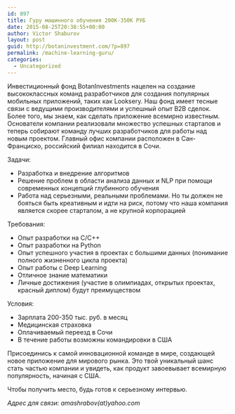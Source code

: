 ```yaml
---
id: 897
title: Гуру машинного обучения 200K-350K РУБ
date: 2015-08-25T20:38:55+00:00
author: Victor Shaburov
layout: post
guid: http://botaninvestment.com/?p=897
permalink: /machine-learning-guru/
categories:
  - Uncategorized
---
```

Инвестиционный фонд BotanInvestments нацелен на создание высококлассных команд разработчиков для создания популярных мобильных приложений, таких как Looksery. Наш фонд имеет тесные связи с ведущими производителями и успешный опыт В2В сделок. Более того, мы знаем, как сделать приложение всемирно известным. Основатели компании реализовали множество успешных стартапов и теперь собирают команду лучших разработчиков для работы над новым проектом. Главный офис компании расположен в Сан-Франциско, российский филиал находится в Сочи.

Задачи:

  * Разработка и внедрение алгоритмов
  * Решение проблем в области анализа данных и NLP при помощи современных концепций глубинного обучения
  * Работа над серьезными, реальными проблемами. Но ты должен не бояться быть креативным и идти на риск, потому что наша компания является скорее стартапом, а не крупной корпорацией

<!--more-->

Требования:

  * Опыт разработки на C/C++
  * Опыт разработки на Python
  * Опыт успешного участия в проектах с большими данных (понимание полного жизненного цикла проекта)
  * Опыт работы с Deep Learning
  * Отличное знание математики
  * Личные достижения (участие в олимпиадах, открытых проектах, красный диплом) будут преимуществом

Условия:

  * Зарплата 200-350 тыс. руб. в месяц
  * Медицинская страховка
  * Оплачиваемый переезд в Сочи
  * В течение работы возможны командировки в США

Присоединись к самой инновационной команде в мире, создающей новое приложение для мирового рынка. Это твой уникальный шанс стать частью компании и увидеть, как продукт завоевывает всемирную популярность, начиная с США.

Чтобы получить место, будь готов к серьезному интервью.

_Адрес для связи: amashrabov(at)yahoo.com_